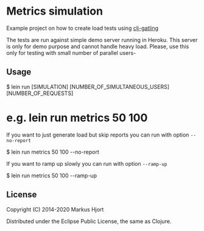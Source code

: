 # Metrics simulation

Example project on how to create load tests using [clj-gatling](https://github.com/mhjort/clj-gatling)

The tests are run against simple demo server running in Heroku.
This server is only for demo purpose and cannot handle heavy load.
Please, use this only for testing with small number of parallel users-

## Usage

  $ lein run [SIMULATION] [NUMBER_OF_SIMULTANEOUS_USERS] [NUMBER_OF_REQUESTS]

  # e.g. lein run metrics 50 100

  If you want to just generate load but skip reports you can run with option `--no-report`

  $ lein run metrics 50 100 --no-report

  If you want to ramp up slowly you can run with option `--ramp-up`

  $ lein run metrics 50 100 --ramp-up

## License

Copyright (C) 2014-2020 Markus Hjort

Distributed under the Eclipse Public License, the same as Clojure.
